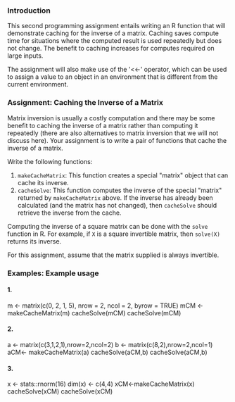 ### Introduction

This second programming assignment entails writing an R function that
will demonstrate caching for the inverse of a matrix.  Caching saves
compute time for situations where the computed result is used repeatedly
but does not change.  The benefit to caching increases for computes required on
large inputs.

The assignment will also make use of the '<<-' operator, which can be used to
assign a value to an object in an environment that is different from the
current environment. 

### Assignment: Caching the Inverse of a Matrix

Matrix inversion is usually a costly computation and there may be some
benefit to caching the inverse of a matrix rather than computing it
repeatedly (there are also alternatives to matrix inversion that we will
not discuss here). Your assignment is to write a pair of functions that
cache the inverse of a matrix.

Write the following functions:

1.  `makeCacheMatrix`: This function creates a special "matrix" object
    that can cache its inverse.
2.  `cacheSolve`: This function computes the inverse of the special
    "matrix" returned by `makeCacheMatrix` above. If the inverse has
    already been calculated (and the matrix has not changed), then
    `cacheSolve` should retrieve the inverse from the cache.

Computing the inverse of a square matrix can be done with the `solve`
function in R. For example, if `X` is a square invertible matrix, then
`solve(X)` returns its inverse.

For this assignment, assume that the matrix supplied is always
invertible.

### Examples: Example usage
#### 1.
m <- matrix(c(0, 2, 1, 5), nrow = 2, ncol = 2, byrow = TRUE)
mCM <- makeCacheMatrix(m)
cacheSolve(mCM)
cacheSolve(mCM)

#### 2.
a <- matrix(c(3,1,2,1),nrow=2,ncol=2)
b <- matrix(c(8,2),nrow=2,ncol=1)
aCM<- makeCacheMatrix(a)
cacheSolve(aCM,b)
cacheSolve(aCM,b)

#### 3.
x <- stats::rnorm(16)
dim(x) <- c(4,4)
xCM<-makeCacheMatrix(x)
cacheSolve(xCM)
cacheSolve(xCM)
